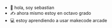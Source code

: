 - 👋 hola, soy sebastian
- ✍ ahora mismo estoy en octavo grado
- 💻 estoy aprendiendo a usar makecode arcade

<!---
sebastian-hernandez1403/sebastian-hernandez1403 is a ✨ special ✨ repository because its `README.md` (this file) appears on your GitHub profile.
You can click the Preview link to take a look at your changes.
--->
